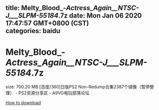 
title: Melty_Blood_-_Actress_Again__NTSC-J___SLPM-55184_.7z
date: Mon Jan 06 2020 17:47:57 GMT+0800 (CST)    
categories: baidu
---

# Melty_Blood_-_Actress_Again__NTSC-J___SLPM-55184_.7z
size: 700.20 MB
 [百度/360]日版PS2 Non-Redump合集2387个镜像（暂停整理） - PS2资源分享区 - A9VG电玩部落论坛
 

[How to download](https://bpcam.bemobtrk.com/go/2ceec3aa-1ca2-46d6-b9ff-aaa5c184517c?jno=2796)